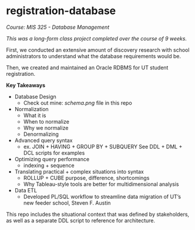 # registration-database

*Course: MIS 325 - Database Management*

*This was a long-form class project completed over the course of 9 weeks.*

First, we conducted an extensive amount of discovery 
research with school administrators to understand what the database requirements would be.

Then, we created and maintained an Oracle RDBMS for UT student registration. 

 **Key Takeaways**

- Database Design
    - Check out mine: *schema.png* file in this repo
- Normalization
    - What it is
    - When to normalize
    - Why we normalize
    - Denormalizing
- Advanced query syntax
    - ex. JOIN + HAVING + GROUP BY + SUBQUERY
   See DDL + DML + DCL scripts for examples
- Optimizing query performance
    - indexing + sequence
- Translating practical + complex situations into syntax
    - ROLLUP + CUBE purpose, difference, shortcomings
    - Why Tableau-style tools are better for multidimensional analysis
- Data ETL
    - Developed PL/SQL workflow to streamline data migration of UT’s new feeder school, Steven F. Austin
</aside>

This repo includes the situational context that was defined by stakeholders,
as well as a separate DDL script to reference for architecture. 
